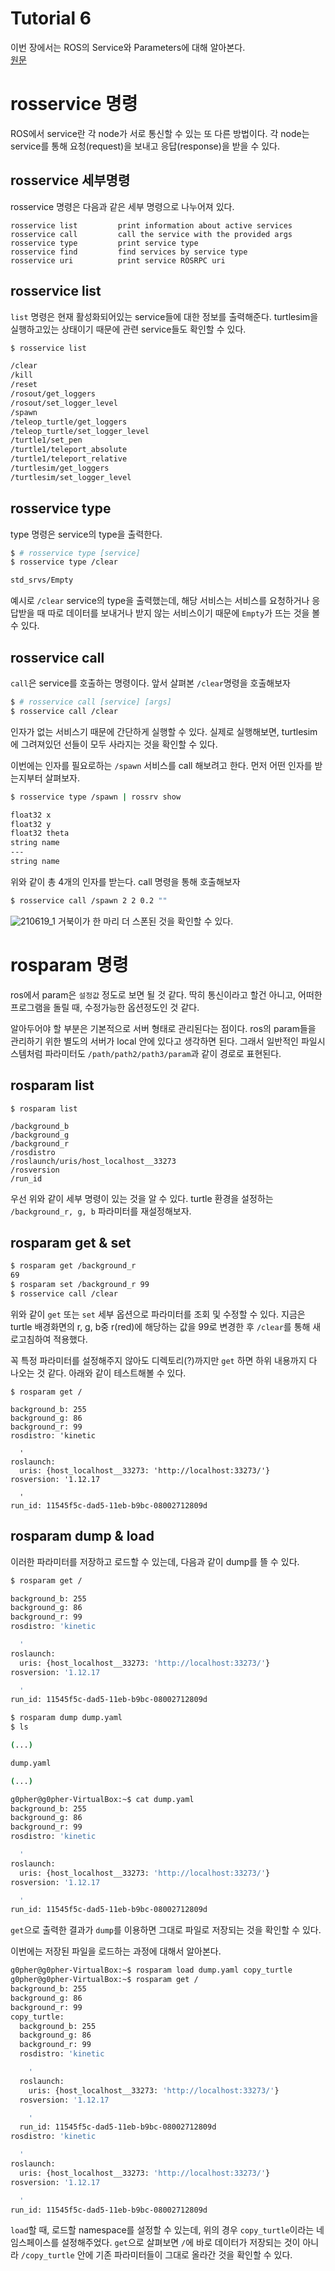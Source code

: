 # Tutorial 6
이번 장에서는 ROS의 Service와 Parameters에 대해 알아본다.  
[원문](http://wiki.ros.org/ROS/Tutorials/UnderstandingServicesParams)

# rosservice 명령
ROS에서 service란 각 node가 서로 통신할 수 있는 또 다른 방법이다. 각 node는 service를 통해 요청(request)을 보내고 응답(response)을 받을 수 있다.
## rosservice 세부명령
rosservice 명령은 다음과 같은 세부 명령으로 나누어져 있다.
```
rosservice list         print information about active services
rosservice call         call the service with the provided args
rosservice type         print service type
rosservice find         find services by service type
rosservice uri          print service ROSRPC uri
```

## rosservice list
`list` 명령은 현재 활성화되어있는 service들에 대한 정보를 출력해준다. turtlesim을 실행하고있는 상태이기 때문에 관련 service들도 확인할 수 있다.
``` bash
$ rosservice list

/clear
/kill
/reset
/rosout/get_loggers
/rosout/set_logger_level
/spawn
/teleop_turtle/get_loggers
/teleop_turtle/set_logger_level
/turtle1/set_pen
/turtle1/teleport_absolute
/turtle1/teleport_relative
/turtlesim/get_loggers
/turtlesim/set_logger_level
```

## rosservice type
type 명령은 service의 type을 출력한다.
``` bash
$ # rosservice type [service]
$ rosservice type /clear

std_srvs/Empty
```
예시로 `/clear` service의 type을 출력했는데, 해당 서비스는 서비스를 요청하거나 응답받을 때 따로 데이터를 보내거나 받지 않는 서비스이기 때문에 `Empty`가 뜨는 것을 볼 수 있다.

## rosservice call
`call`은 service를 호출하는 명령이다. 앞서 살펴본 `/clear`명령을 호출해보자
``` bash
$ # rosservice call [service] [args]
$ rosservice call /clear
```
인자가 없는 서비스기 때문에 간단하게 실행할 수 있다. 실제로 실행해보면, turtlesim에 그려져있던 선들이 모두 사라지는 것을 확인할 수 있다.

이번에는 인자를 필요로하는 `/spawn` 서비스를 call 해보려고 한다. 먼저 어떤 인자를 받는지부터 살펴보자.
``` bash
$ rosservice type /spawn | rossrv show

float32 x
float32 y
float32 theta
string name
---
string name
```
위와 같이 총 4개의 인자를 받는다. call 명령을 통해 호출해보자
``` bash
$ rosservice call /spawn 2 2 0.2 ""
```
![210619_1](/.resource/images/210619_1.PNG)
거북이가 한 마리 더 스폰된 것을 확인할 수 있다.

# rosparam 명령
ros에서 param은 `설정값` 정도로 보면 될 것 같다. 딱히 통신이라고 할건 아니고, 어떠한 프로그램을 돌릴 때, 수정가능한 옵션정도인 것 같다.

알아두어야 할 부분은 기본적으로 서버 형태로 관리된다는 점이다. ros의 param들을 관리하기 위한 별도의 서버가 local 안에 있다고 생각하면 된다. 그래서 일반적인 파일시스템처럼 파라미터도 `/path/path2/path3/param`과 같이 경로로 표현된다.


## rosparam list
```
$ rosparam list

/background_b
/background_g
/background_r
/rosdistro
/roslaunch/uris/host_localhost__33273
/rosversion
/run_id
```
우선 위와 같이 세부 명령이 있는 것을 알 수 있다. turtle 환경을 설정하는 `/background_r, g, b` 파라미터를 재설정해보자.


## rosparam get & set
``` bash
$ rosparam get /background_r
69
$ rosparam set /background_r 99
$ rosservice call /clear
```
위와 같이 `get` 또는 `set` 세부 옵션으로 파라미터를 조회 및 수정할 수 있다. 지금은 turtle 배경화면의 r, g, b중 r(red)에 해당하는 값을 99로 변경한 후 `/clear`를 통해 새로고침하여 적용했다.

꼭 특정 파라미터를 설정해주지 않아도 디렉토리(?)까지만 `get` 하면 하위 내용까지 다 나오는 것 같다. 아래와 같이 테스트해볼 수 있다.
```
$ rosparam get /

background_b: 255
background_g: 86
background_r: 99
rosdistro: 'kinetic

  '
roslaunch:
  uris: {host_localhost__33273: 'http://localhost:33273/'}
rosversion: '1.12.17

  '
run_id: 11545f5c-dad5-11eb-b9bc-08002712809d
```

## rosparam dump & load
이러한 파라미터를 저장하고 로드할 수 있는데, 다음과 같이 dump를 뜰 수 있다.
``` bash
$ rosparam get /

background_b: 255
background_g: 86
background_r: 99
rosdistro: 'kinetic

  '
roslaunch:
  uris: {host_localhost__33273: 'http://localhost:33273/'}
rosversion: '1.12.17

  '
run_id: 11545f5c-dad5-11eb-b9bc-08002712809d

$ rosparam dump dump.yaml
$ ls

(...)

dump.yaml

(...)

g0pher@g0pher-VirtualBox:~$ cat dump.yaml 
background_b: 255
background_g: 86
background_r: 99
rosdistro: 'kinetic

  '
roslaunch:
  uris: {host_localhost__33273: 'http://localhost:33273/'}
rosversion: '1.12.17

  '
run_id: 11545f5c-dad5-11eb-b9bc-08002712809d
```
`get`으로 출력한 결과가 `dump`를 이용하면 그대로 파일로 저장되는 것을 확인할 수 있다.

이번에는 저장된 파일을 로드하는 과정에 대해서 알아본다.
``` bash
g0pher@g0pher-VirtualBox:~$ rosparam load dump.yaml copy_turtle
g0pher@g0pher-VirtualBox:~$ rosparam get /
background_b: 255
background_g: 86
background_r: 99
copy_turtle:
  background_b: 255
  background_g: 86
  background_r: 99
  rosdistro: 'kinetic

    '
  roslaunch:
    uris: {host_localhost__33273: 'http://localhost:33273/'}
  rosversion: '1.12.17

    '
  run_id: 11545f5c-dad5-11eb-b9bc-08002712809d
rosdistro: 'kinetic

  '
roslaunch:
  uris: {host_localhost__33273: 'http://localhost:33273/'}
rosversion: '1.12.17

  '
run_id: 11545f5c-dad5-11eb-b9bc-08002712809d

```
`load`할 때, 로드할 namespace를 설정할 수 있는데, 위의 경우 `copy_turtle`이라는 네임스페이스를 설정해주었다. `get`으로 살펴보면 `/`에 바로 데이터가 저장되는 것이 아니라 `/copy_turtle` 안에 기존 파라미터들이 그대로 올라간 것을 확인할 수 있다.

